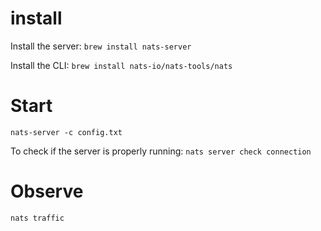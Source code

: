 # install

Install the server:
`brew install nats-server`

Install the CLI:
`brew install nats-io/nats-tools/nats`


# Start

`nats-server -c config.txt`

To check if the server is properly running:
`nats server check connection`

# Observe

`nats traffic`
